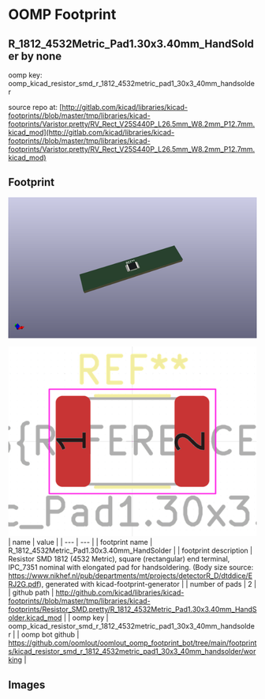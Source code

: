 # OOMP Footprint  
## R_1812_4532Metric_Pad1.30x3.40mm_HandSolder  by none  
  
oomp key: oomp_kicad_resistor_smd_r_1812_4532metric_pad1_30x3_40mm_handsolder  
  
source repo at: [http://gitlab.com/kicad/libraries/kicad-footprints//blob/master/tmp/libraries/kicad-footprints/Varistor.pretty/RV_Rect_V25S440P_L26.5mm_W8.2mm_P12.7mm.kicad_mod](http://gitlab.com/kicad/libraries/kicad-footprints//blob/master/tmp/libraries/kicad-footprints/Varistor.pretty/RV_Rect_V25S440P_L26.5mm_W8.2mm_P12.7mm.kicad_mod)  
## Footprint  
  
[![working_kicad_pcb_3d.png](working_kicad_pcb_3d_600.png)](working_kicad_pcb_3d.png)  
  
[![working.png](working_600.png)](working.png)  
| name | value | 
| --- | --- | 
| footprint name | R_1812_4532Metric_Pad1.30x3.40mm_HandSolder | 
| footprint description | Resistor SMD 1812 (4532 Metric), square (rectangular) end terminal, IPC_7351 nominal with elongated pad for handsoldering. (Body size source: https://www.nikhef.nl/pub/departments/mt/projects/detectorR_D/dtddice/ERJ2G.pdf), generated with kicad-footprint-generator | 
| number of pads | 2 | 
| github path | http://github.com/kicad/libraries/kicad-footprints//blob/master/tmp/libraries/kicad-footprints/Resistor_SMD.pretty/R_1812_4532Metric_Pad1.30x3.40mm_HandSolder.kicad_mod | 
| oomp key | oomp_kicad_resistor_smd_r_1812_4532metric_pad1_30x3_40mm_handsolder | 
| oomp bot github | https://github.com/oomlout/oomlout_oomp_footprint_bot/tree/main/footprints/kicad_resistor_smd_r_1812_4532metric_pad1_30x3_40mm_handsolder/working | 
## Images  
